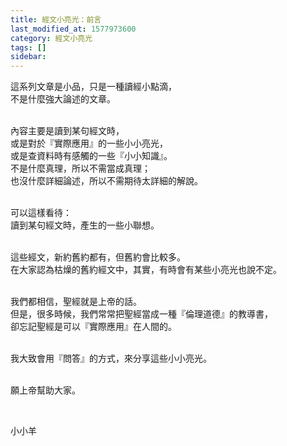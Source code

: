 ```yaml
---
title: 經文小亮光：前言
last_modified_at: 1577973600
category: 經文小亮光
tags: []
sidebar: 
---
```


<p>這系列文章是小品，只是一種讀經小點滴，<br/>
不是什麼強大論述的文章。</p>
<p><br/>
內容主要是讀到某句經文時，<br/>
或是對於『實際應用』的一些小小亮光，<br/>
或是查資料時有感觸的一些『小小知識』。<br/>
不是什麼真理，所以不需當成真理；<br/>
也沒什麼詳細論述，所以不需期待太詳細的解說。</p>
<p><br/>
可以這樣看待：<br/>
讀到某句經文時，產生的一些小聯想。</p>
<p><br/>
這些經文，新約舊約都有，但舊約會比較多。<br/>
在大家認為枯燥的舊約經文中，其實，有時會有某些小亮光也說不定。</p>
<p><br/>
我們都相信，聖經就是上帝的話。<br/>
但是，很多時候，我們常常把聖經當成一種『倫理道德』的教導書，<br/>
卻忘記聖經是可以『實際應用』在人間的。</p>
<p><br/>
我大致會用『問答』的方式，來分享這些小小亮光。</p>
<p><br/>
願上帝幫助大家。</p>
<p> </p>
<p>小小羊</p>
